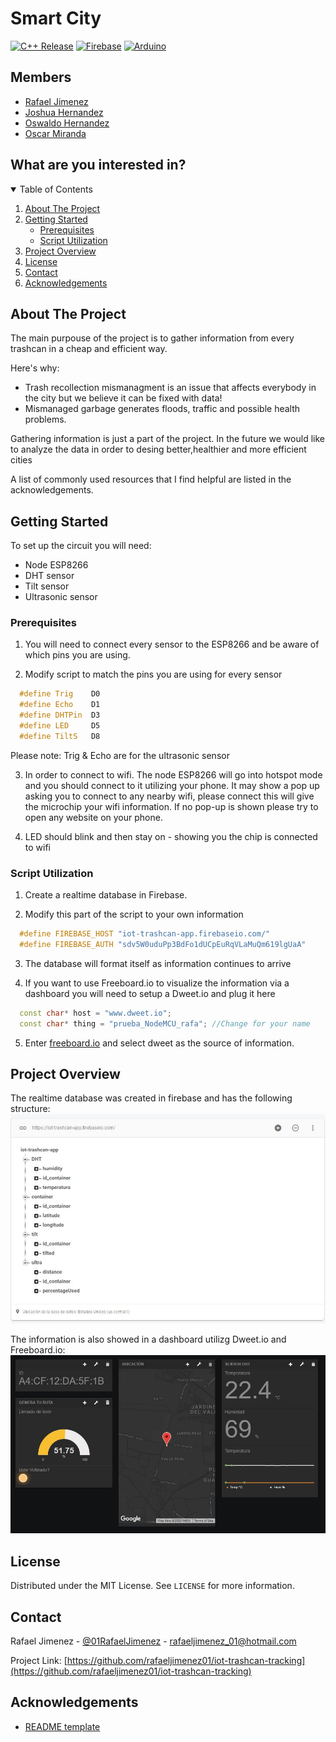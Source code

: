 # Smart City
[![C++ Release](https://img.shields.io/badge/c++-17-informational?style=for-the-badge&logo=c%2B%2B)](https://www.cplusplus.com/)
[![Firebase](https://img.shields.io/badge/Firebase-informational?style=for-the-badge&logo=firebase)](https://firebase.google.com/)
[![Arduino](https://img.shields.io/badge/Arduino-1.8-informational?style=for-the-badge&logo=arduino)](https://www.arduino.cc/)
## Members
- [Rafael Jimenez](https://github.com/rafaeljimenez01)
- [Joshua Hernandez](https://github.com/josh-hdz)
- [Oswaldo Hernandez](https://github.com/OSWA00)
- [Oscar Miranda](https://github.com/oscarmires)


## What are you interested in?
<details open="open">
  <summary>Table of Contents</summary>
  <ol>
    <li>
      <a href="#about-the-project">About The Project</a>
    </li>
    <li>
      <a href="#getting-started">Getting Started</a>
      <ul>
        <li><a href="#prerequisites">Prerequisites</a></li>
        <li><a href="#script utilization">Script Utilization</a></li>
      </ul>
    </li>
    <li><a href="#project-overview">Project Overview</a></li>
    <li><a href="#license">License</a></li>
    <li><a href="#contact">Contact</a></li>
    <li><a href="#acknowledgements">Acknowledgements</a></li>
  </ol>
</details>




## About The Project


The main purpouse of the project is to gather information from every trashcan in a cheap and efficient way.

Here's why:
* Trash recollection mismanagment is an issue that affects everybody in the city but we believe it can be fixed with data! 
* Mismanaged garbage generates floods, traffic and possible health problems.

Gathering information is just a part of the project. In the future we would like to analyze the data in order to desing better,healthier and more efficient cities

A list of commonly used resources that I find helpful are listed in the acknowledgements.
## Getting Started
To set up the circuit you will need:
<ul>
  <li>Node ESP8266</li>
  <li>DHT sensor</li>
  <li>Tilt sensor</li>
  <li>Ultrasonic sensor</li>
</ul>

### Prerequisites

1. You will need to connect every sensor to the ESP8266 and be aware of which pins you are using.

2. Modify script to match the pins you are using for every sensor
```c++
  #define Trig    D0
  #define Echo    D1
  #define DHTPin  D3
  #define LED     D5
  #define TiltS   D8
```

Please note: 
  Trig & Echo are for the ultrasonic sensor

3. In order to connect to wifi. The node ESP8266 will go into hotspot mode and you should connect to it utilizing your phone. It may show a pop up asking you to connect to any nearby wifi, please connect this will give the microchip your wifi information. If no pop-up is shown please try to open any website on your phone.

4. LED should blink and then stay on - showing you the chip is connected to wifi

### Script Utilization
1. Create a realtime database in Firebase.
 
2. Modify this part of the script to your own information
```c++
  #define FIREBASE_HOST "iot-trashcan-app.firebaseio.com/"
  #define FIREBASE_AUTH "sdv5W0uduPp3BdFo1dUCpEuRqVLaMuQm619lgUaA"
```
3. The database will format itself as information continues to arrive

4. If you want to use Freeboard.io to visualize the information via a dashboard you will need to setup a Dweet.io and plug it here
```c++
  const char* host = "www.dweet.io";
  const char* thing = "prueba_NodeMCU_rafa"; //Change for your name
```
5. Enter [freeboard.io](https://freeboard.io/) and select dweet as the source of information.

## Project Overview

The realtime database was created in firebase and has the following structure:
![Firebase SS](assets/databasefirebase.JPG)


The information is also showed in a dashboard utilizg Dweet.io and Freeboard.io:
![Dashboard SS](assets/Capture.JPG)

## License

Distributed under the MIT License. See `LICENSE` for more information.

## Contact

Rafael Jimenez - [@01RafaelJimenez](https://https://twitter.com/01RafaelJimenez) - rafaeljimenez_01@hotmail.com

Project Link: [https://github.com/rafaeljimenez01/iot-trashcan-tracking](https://github.com/rafaeljimenez01/iot-trashcan-tracking)

## Acknowledgements
* [README template](https://github.com/othneildrew/Best-README-Template)